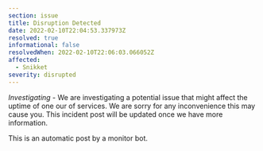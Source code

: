 ```yaml
---
section: issue
title: Disruption Detected
date: 2022-02-10T22:04:53.337973Z
resolved: true
informational: false
resolvedWhen: 2022-02-10T22:06:03.066052Z
affected:
  - Snikket
severity: disrupted
---
```

*Investigating* - We are investigating a potential issue that might affect the uptime of one our of services. We are sorry for any inconvenience this may cause you. This incident post will be updated once we have more information.

This is an automatic post by a monitor bot.
        